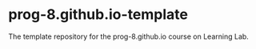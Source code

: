 # prog-8.github.io-template
The template repository for the prog-8.github.io course on Learning Lab.
